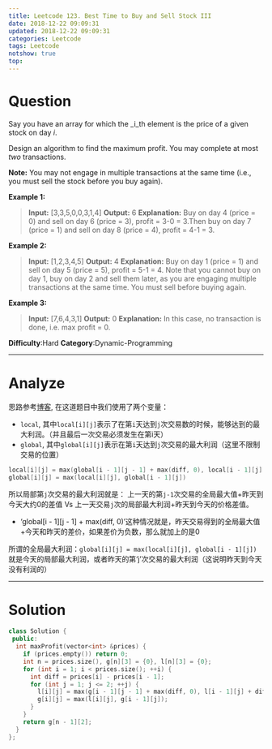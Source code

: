```yaml
---
title: Leetcode 123. Best Time to Buy and Sell Stock III
date: 2018-12-22 09:09:31
updated: 2018-12-22 09:09:31
categories: Leetcode
tags: Leetcode
notshow: true
top:
---
```


# Question

Say you have an array for which the  _i_th  element is the price of a given stock on day  _i_.

Design an algorithm to find the maximum profit. You may complete at most  _two_  transactions.

**Note:** You may not engage in multiple transactions at the same time (i.e., you must sell the stock before you buy again).

**Example 1:**

> **Input:** [3,3,5,0,0,3,1,4]
> **Output:** 6
> **Explanation:** Buy on day 4 (price = 0) and sell on day 6 (price = 3), profit = 3-0 = 3.Then buy on day 7 (price = 1) and sell on day 8 (price = 4), profit = 4-1 = 3.

**Example 2:**

> **Input:** [1,2,3,4,5]
> **Output:** 4
> **Explanation:** Buy on day 1 (price = 1) and sell on day 5 (price = 5), profit = 5-1 = 4. Note that you cannot buy on day 1, buy on day 2 and sell them later, as you are engaging multiple transactions at the same time. You must sell before buying again.

**Example 3:**

> **Input:** [7,6,4,3,1]
> **Output:** 0
> **Explanation:** In this case, no transaction is done, i.e. max profit = 0.

**Difficulty**:Hard
**Category**:Dynamic-Programming

<!-- more -->

------------

# Analyze

思路参考[博客](http://www.cnblogs.com/grandyang/p/4281975.html), 在这道题目中我们使用了两个变量：

- `local`, 其中`local[i][j]`表示了在第`i`天达到`j`次交易数的时候，能够达到的最大利润。（并且最后一次交易必须发生在第i天）
- `global`, 其中`global[i][j]`表示在第`i`天达到`j`次交易的最大利润（这里不限制交易的位置）

```cpp
local[i][j] = max(global[i - 1][j - 1] + max(diff, 0), local[i - 1][j] + diff)
global[i][j] = max(local[i][j], global[i - 1][j])
```

所以局部第`j`次交易的最大利润就是： 上一天的第`j-1`次交易的全局最大值+昨天到今天大约0的差值 Vs 上一天交易`j`次的局部最大利润+昨天到今天的价格差值。

- ‘global[i - 1][j - 1] + max(diff, 0)’这种情况就是，昨天交易得到的全局最大值+今天和昨天的差价，如果差价为负数，那么就加上的是0

所谓的全局最大利润：`global[i][j] = max(local[i][j], global[i - 1][j])`就是今天的局部最大利润，或者昨天的第‘j’次交易的最大利润（这说明昨天到今天没有利润的）

------------

# Solution

```cpp
class Solution {
 public:
  int maxProfit(vector<int> &prices) {
    if (prices.empty()) return 0;
    int n = prices.size(), g[n][3] = {0}, l[n][3] = {0};
    for (int i = 1; i < prices.size(); ++i) {
      int diff = prices[i] - prices[i - 1];
      for (int j = 1; j <= 2; ++j) {
        l[i][j] = max(g[i - 1][j - 1] + max(diff, 0), l[i - 1][j] + diff);
        g[i][j] = max(l[i][j], g[i - 1][j]);
      }
    }
    return g[n - 1][2];
  }
};
```

<!-- TODO: 
1. There is a way to record the different the positation the first buy the stock.

-->